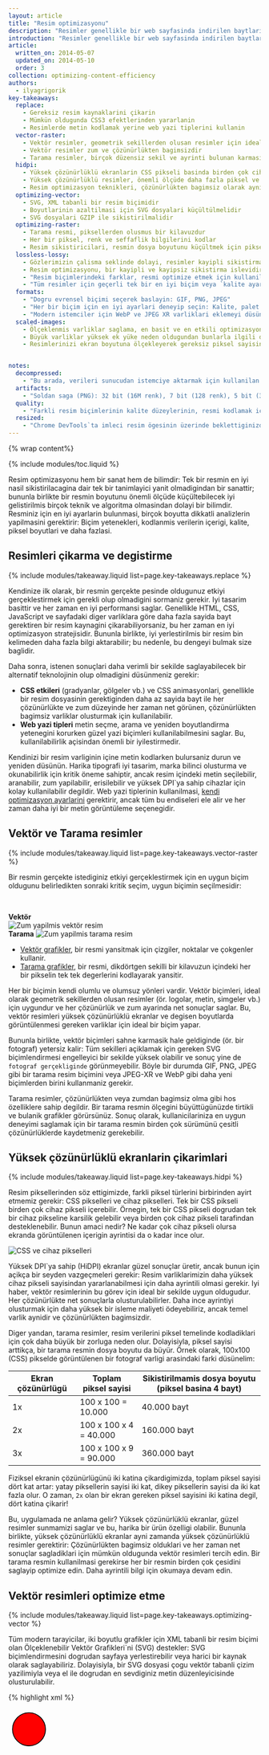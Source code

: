 ```yaml
---
layout: article
title: "Resim optimizasyonu"
description: "Resimler genellikle bir web sayfasinda indirilen baytlarin çogunlugundan sorumlu olur ve siklikla görsel alanin önemli bir kismini kaplar. Sonuç olarak, resimlerin optimize edilmesi genellikle en büyük bayt tasarruflarindan ve web sitenizdeki en iyi performans iyilestirmelerinden bazilarini saglayabilir: Tarayicinin indirmesi gereken bayt miktari azaldikça, istemci bant genisligi için daha az rekabet olur ve tarayici, yararli içerigi daha hizli indirip ekranda olusturabilir."
introduction: "Resimler genellikle bir web sayfasinda indirilen baytlarin çogunlugundan sorumlu olur ve siklikla görsel alanin önemli bir kismini kaplar. Sonuç olarak, resimlerin optimize edilmesi genellikle en büyük bayt tasarruflarindan ve web sitenizdeki en iyi performans iyilestirmelerinden bazilarini saglayabilir: Tarayicinin indirmesi gereken bayt miktari azaldikça, istemci bant genisligi için daha az rekabet olur ve tarayici, yararli içerigi daha hizli indirip ekranda olusturabilir."
article:
  written_on: 2014-05-07
  updated_on: 2014-05-10
  order: 3
collection: optimizing-content-efficiency
authors:
  - ilyagrigorik
key-takeaways:
  replace:
    - Gereksiz resim kaynaklarini çikarin
    - Mümkün oldugunda CSS3 efektlerinden yararlanin
    - Resimlerde metin kodlamak yerine web yazi tiplerini kullanin
  vector-raster:
    - Vektör resimler, geometrik sekillerden olusan resimler için idealdir
    - Vektör resimler zum ve çözünürlükten bagimsizdir
    - Tarama resimler, birçok düzensiz sekil ve ayrinti bulunan karmasik sahneler için kullanilmalidir
  hidpi:
    - Yüksek çözünürlüklü ekranlarin CSS pikseli basinda birden çok cihaz pikseli vardir
    - Yüksek çözünürlüklü resimler, önemli ölçüde daha fazla piksel ve bayt gerektirir
    - Resim optimizasyon teknikleri, çözünürlükten bagimsiz olarak aynidir
  optimizing-vector:
    - SVG, XML tabanli bir resim biçimidir
    - Boyutlarinin azaltilmasi için SVG dosyalari küçültülmelidir
    - SVG dosyalari GZIP ile sikistirilmalidir
  optimizing-raster:
    - Tarama resmi, piksellerden olusmus bir kilavuzdur
    - Her bir piksel, renk ve seffaflik bilgilerini kodlar
    - Resim sikistiricilari, resmin dosya boyutunu küçültmek için piksel basina gereken bit sayisini azaltmak üzere çesitli teknikler kullanir
  lossless-lossy:
    - Gözlerimizin çalisma seklinde dolayi, resimler kayipli sikistirma için mükemmel adaylardir
    - Resim optimizasyonu, bir kayipli ve kayipsiz sikistirma islevidir
    - "Resim biçimlerindeki farklar, resmi optimize etmek için kullanilan kayipli ve kayipsiz algoritmalardan ve bu algoritmalarin kullanimlarindaki farkliliklardan kaynaklanir"
    - "Tüm resimler için geçerli tek bir en iyi biçim veya `kalite ayari` yoktur: Belirli sikistirici ve resim içeriklerinin her bir kombinasyonu benzersiz bir çikis olusturur"
  formats:
    - "Dogru evrensel biçimi seçerek baslayin: GIF, PNG, JPEG"
    - "Her bir biçim için en iyi ayarlari deneyip seçin: Kalite, palet boyutu vb."
    - "Modern istemciler için WebP ve JPEG XR varliklari eklemeyi düsünebilirsiniz ölçeklenmis-resimler"
  scaled-images:
    - Ölçeklenmis varliklar saglama, en basit ve en etkili optimizasyonlardan biridir
    - Büyük varliklar yüksek ek yüke neden oldugundan bunlarla ilgili dikkatli olun
    - Resimlerinizi ekran boyutuna ölçekleyerek gereksiz piksel sayisini azaltin


notes:
  decompressed:
    - "Bu arada, verileri sunucudan istemciye aktarmak için kullanilan resim biçiminden bagimsiz olarak, resmin kodu tarayici tarafindan çözüldügünde her bir piksel her zaman 4 bayt bellek kullanir. Bu, büyük resimler ve kullanilabilir bellegi çok fazla olmayan cihazlar (ör. alt sinif mobil cihazlar) için önemli bir kisitlama olabilir."
  artifacts:
    - "Soldan saga (PNG): 32 bit (16M renk), 7 bit (128 renk), 5 bit (32 renk). Kademeli renk geçisleri olan karmasik sahneler (gradyanlar, gökyüzü vb.), 5 bit varlikta piksellestirilmis gökyüzü gibi görsel yapay nesneleri önlemek için daha genis renk paletleri gerektirir. Diger yandan, resim yalnizca birkaç renk kullaniyorsa, genis bir palet yalnizca degerli bitlerin harcanmasi anlamina gelir!"
  quality:
    - "Farkli resim biçimlerinin kalite düzeylerinin, resmi kodlamak için kullanilan algoritmalardaki farkliliklar nedeniyle dogrudan karsilastirilamadigini unutmayin: 90 kaliteli JPEG, 90 kaliteli bir WebP'den çok farkli bir sonuç olusturur. Aslinda, ayni resim biçiminin kalite düzeyleri bile sikistiricinin uygulamasina bagli olarak görünür sekilde farkli çikis üretebilir!"
  resized:
    - "Chrome DevTools`ta imleci resim ögesinin üzerinde beklettiginizde, resim varliginin `dogal` ve `ekran` boyutlari görünür. Yukaridaki örnekte 300x260 piksellik resim indirilir, ancak görüntülenirken istemcide ölçegi küçültülür (245x212)."
---
```


{% wrap content%}

<style>
  img, video, object {
    max-width: 100%;
  }

  img.center {
    display: block;
    margin-left: auto;
    margin-right: auto;
  }
</style>

{% include modules/toc.liquid %}

Resim optimizasyonu hem bir sanat hem de bilimdir: Tek bir resmin en iyi nasil sikistirilacagina dair tek bir tanimlayici yanit olmadigindan bir sanattir; bununla birlikte bir resmin boyutunu önemli ölçüde küçültebilecek iyi gelistirilmis birçok teknik ve algoritma olmasindan dolayi bir bilimdir. Resminiz için en iyi ayarlarin bulunmasi, birçok boyutta dikkatli analizlerin yapilmasini gerektirir: Biçim yetenekleri, kodlanmis verilerin içerigi, kalite, piksel boyutlari ve daha fazlasi.

## Resimleri çikarma ve degistirme

{% include modules/takeaway.liquid list=page.key-takeaways.replace %}

Kendinize ilk olarak, bir resmin gerçekte pesinde oldugunuz etkiyi gerçeklestirmek için gerekli olup olmadigini sormaniz gerekir. Iyi tasarim basittir ve her zaman en iyi performansi saglar. Genellikle HTML, CSS, JavaScript ve sayfadaki diger varliklara göre daha fazla sayida bayt gerektiren bir resim kaynagini çikarabiliyorsaniz, bu her zaman en iyi optimizasyon stratejisidir. Bununla birlikte, iyi yerlestirilmis bir resim bin kelimeden daha fazla bilgi aktarabilir; bu nedenle, bu dengeyi bulmak size baglidir.

Daha sonra, istenen sonuçlari daha verimli bir sekilde saglayabilecek bir alternatif teknolojinin olup olmadigini düsünmeniz gerekir:

* **CSS etkileri** (gradyanlar, gölgeler vb.) ve CSS animasyonlari, genellikle bir resim dosyasinin gerektiginden daha az sayida bayt ile her çözünürlükte ve zum düzeyinde her zaman net görünen, çözünürlükten bagimsiz varliklar olusturmak için kullanilabilir.
* **Web yazi tipleri** metin seçme, arama ve yeniden boyutlandirma yetenegini korurken güzel yazi biçimleri kullanilabilmesini saglar. Bu, kullanilabilirlik açisindan önemli bir iyilestirmedir.

Kendinizi bir resim varliginin içine metin kodlarken bulursaniz durun ve yeniden düsünün. Harika tipografi iyi tasarim, marka bilinci olusturma ve okunabilirlik için kritik öneme sahiptir, ancak resim içindeki metin seçilebilir, aranabilir, zum yapilabilir, erisilebilir ve yüksek DPI`ya sahip cihazlar için kolay kullanilabilir degildir. Web yazi tiplerinin kullanilmasi, [kendi optimizasyon ayarlarini](https://www.igvita.com/2014/01/31/optimizing-web-font-rendering-performance/) gerektirir, ancak tüm bu endiseleri ele alir ve her zaman daha iyi bir metin görüntüleme seçenegidir.


## Vektör ve Tarama resimler

{% include modules/takeaway.liquid list=page.key-takeaways.vector-raster %}

Bir resmin gerçekte istediginiz etkiyi gerçeklestirmek için en uygun biçim oldugunu belirledikten sonraki kritik seçim, uygun biçimin seçilmesidir:

&nbsp;

<div class="clear">
  <div class="g--half">
    <b>Vektör</b>
    <img class="center" src="images/vector-zoom.png" alt="Zum yapilmis vektör resim">
  </div>

  <div class="g--half g--last">
    <b>Tarama</b>
    <img src="images/raster-zoom.png" alt="Zum yapilmis tarama resim">
  </div>
</div>

* [Vektör grafikler](http://en.wikipedia.org/wiki/Vector_graphics), bir resmi yansitmak için çizgiler, noktalar ve çokgenler kullanir.
* [Tarama grafikler](http://en.wikipedia.org/wiki/Raster_graphics), bir resmi, dikdörtgen sekilli bir kilavuzun içindeki her bir pikselin tek tek degerlerini kodlayarak yansitir.

Her bir biçimin kendi olumlu ve olumsuz yönleri vardir. Vektör biçimleri, ideal olarak geometrik sekillerden olusan resimler (ör. logolar, metin, simgeler vb.) için uygundur ve her çözünürlük ve zum ayarinda net sonuçlar saglar. Bu, vektör resimleri yüksek çözünürlüklü ekranlar ve degisen boyutlarda görüntülenmesi gereken varliklar için ideal bir biçim yapar.

Bununla birlikte, vektör biçimleri sahne karmasik hale geldiginde (ör. bir fotograf) yetersiz kalir: Tüm sekilleri açiklamak için gereken SVG biçimlendirmesi engelleyici bir sekilde yüksek olabilir ve sonuç yine de `fotograf gerçekliginde` görünmeyebilir. Böyle bir durumda GIF, PNG, JPEG gibi bir tarama resim biçimini veya JPEG-XR ve WebP gibi daha yeni biçimlerden birini kullanmaniz gerekir.

Tarama resimler, çözünürlükten veya zumdan bagimsiz olma gibi hos özelliklere sahip degildir. Bir tarama resmin ölçegini büyüttügünüzde tirtikli ve bulanik grafikler görürsünüz. Sonuç olarak, kullanicilariniza en uygun deneyimi saglamak için bir tarama resmin birden çok sürümünü çesitli çözünürlüklerde kaydetmeniz gerekebilir.


## Yüksek çözünürlüklü ekranlarin çikarimlari

{% include modules/takeaway.liquid list=page.key-takeaways.hidpi %}

Resim piksellerinden söz ettigimizde, farkli piksel türlerini birbirinden ayirt etmemiz gerekir: CSS pikselleri ve cihaz pikselleri. Tek bir CSS pikseli birden çok cihaz pikseli içerebilir. Örnegin, tek bir CSS pikseli dogrudan tek bir cihaz pikseline karsilik gelebilir veya birden çok cihaz pikseli tarafindan desteklenebilir. Bunun amaci nedir? Ne kadar çok cihaz pikseli olursa ekranda görüntülenen içerigin ayrintisi da o kadar ince olur.

<img src="images/css-vs-device-pixels.png" class="center" alt="CSS ve cihaz pikselleri">

Yüksek DPI`ya sahip (HiDPI) ekranlar güzel sonuçlar üretir, ancak bunun için açikça bir seyden vazgeçmeleri gerekir: Resim varliklarimizin daha yüksek cihaz pikseli sayisindan yararlanabilmesi için daha ayrintili olmasi gerekir. Iyi haber, vektör resimlerinin bu görev için ideal bir sekilde uygun oldugudur. Her çözünürlükte net sonuçlarla olusturulabilirler. Daha ince ayrintiyi olusturmak için daha yüksek bir isleme maliyeti ödeyebiliriz, ancak temel varlik aynidir ve çözünürlükten bagimsizdir.

Diger yandan, tarama resimler, resim verilerini piksel temelinde kodladiklari için çok daha büyük bir zorluga neden olur. Dolayisiyla, piksel sayisi arttikça, bir tarama resmin dosya boyutu da büyür. Örnek olarak, 100x100 (CSS) pikselde görüntülenen bir fotograf varligi arasindaki farki düsünelim:

<table class="table-3">
<colgroup><col span="1"><col span="1"><col span="1"></colgroup>
<thead>
  <tr>
    <th>Ekran çözünürlügü</th>
    <th>Toplam piksel sayisi</th>
    <th>Sikistirilmamis dosya boyutu (piksel basina 4 bayt)</th>
  </tr>
</thead>
<tbody>
<tr>
  <td data-th="çözünürlük">1x</td>
  <td data-th="toplam piksel sayisi">100 x 100 = 10.000</td>
  <td data-th="dosya boyutu">40.000 bayt</td>
</tr>
<tr>
  <td data-th="çözünürlük">2x</td>
  <td data-th="toplam piksel sayisi">100 x 100 x 4 = 40.000</td>
  <td data-th="dosya boyutu">160.000 bayt</td>
</tr>
<tr>
  <td data-th="çözünürlük">3x</td>
  <td data-th="toplam piksel sayisi">100 x 100 x 9 = 90.000</td>
  <td data-th="dosya boyutu">360.000 bayt</td>
</tr>
</tbody>
</table>

Fiziksel ekranin çözünürlügünü iki katina çikardigimizda, toplam piksel sayisi dört kat artar: yatay piksellerin sayisi iki kat, dikey piksellerin sayisi da iki kat fazla olur. O zaman, `2x` olan bir ekran gereken piksel sayisini iki katina degil, dört katina çikarir!

Bu, uygulamada ne anlama gelir? Yüksek çözünürlüklü ekranlar, güzel resimler sunmamizi saglar ve bu, harika bir ürün özelligi olabilir. Bununla birlikte, yüksek çözünürlüklü ekranlar ayni zamanda yüksek çözünürlüklü resimler gerektirir: Çözünürlükten bagimsiz olduklari ve her zaman net sonuçlar sagladiklari için mümkün oldugunda vektör resimleri tercih edin. Bir tarama resmin kullanilmasi gerekirse her bir resmin birden çok çesidini saglayip optimize edin. Daha ayrintili bilgi için okumaya devam edin.


## Vektör resimleri optimize etme

{% include modules/takeaway.liquid list=page.key-takeaways.optimizing-vector %}

Tüm modern tarayicilar, iki boyutlu grafikler için XML tabanli bir resim biçimi olan Ölçeklenebilir Vektör Grafikleri`ni (SVG) destekler: SVG biçimlendirmesini dogrudan sayfaya yerlestirebilir veya harici bir kaynak olarak saglayabiliriz. Dolayisiyla, bir SVG dosyasi çogu vektör tabanli çizim yazilimiyla veya el ile dogrudan en sevdiginiz metin düzenleyicisinde olusturulabilir.

{% highlight xml %}
<?xml version="1.0" encoding="utf-8"?>
<!-- Generator: Adobe Illustrator 17.1.0, SVG Export Plug-In . SVG Version: 6.00 Build 0)  -->
<svg version="1.2" baseProfile="tiny" id="Layer_1" xmlns="http://www.w3.org/2000/svg" xmlns:xlink="http://www.w3.org/1999/xlink"
   x="0px" y="0px" viewBox="0 0 612 792" xml:space="preserve">
<g id="XMLID_1_">
  <g>
    <circle fill="red" stroke="black" stroke-width="2" stroke-miterlimit="10" cx="50" cy="50" r="40"/>
  </g>
</g>
</svg>
{% endhighlight %}

Yukaridaki örnek, siyah bir ana hatti ve kirmizi bir arka plani olan basit bir daire sekli olusturur ve bu sekilde Adobe Illustrator`dan disa aktarilmistir. Fark edebileceginiz gibi genellikle varligin tarayicida olusturulmasi için gerekli olmayan katman bilgileri, açiklamalar ve XML ad alanlari gibi çok sayida meta veri içermektedir. Sonuç olarak, [svgo](https://github.com/svg/svgo) gibi bir araç çalistirarak SVG dosyalarinizi küçültmeniz her zaman iyi bir fikirdir.

Tipik bir örnek olarak svgo, Illustrator tarafindan olusturulan yukaridaki SVG dosyasinin boyutunu %58 oraninda küçülterek 470 bayttan 199 bayta düsürür. Bunun yani sira, SVG XML tabanli bir biçim oldugundan aktarim boyutunu küçültmek için GZIP sikistirmasini da uygulayabiliriz. Sunucunuzun SVG varliklarini sikistiracak sekilde yapilandirildigindan emin olun!


## Tarama resimleri optimize etme

{% include modules/takeaway.liquid list=page.key-takeaways.optimizing-raster %}

Bir tarama resim, bagimsiz `piksel`lerden olusan 2 boyutlu bir kilavuzdur. Örnegin, 100x100 piksellik bir resim, 10.000 piksellik bir siradir. Bununla birlikte, her bir piksel "[RGBA](http://en.wikipedia.org/wiki/RGBA_color_space)" degerlerini saklar: (R) kirmizi kanal, (G) yesil kanal, (B) mavi kanal ve (A) alfa (seffaflik) kanali.

Dahili olarak, tarayici her bir kanal için 256 deger (gölgeler) ayirir. Bu da kanal basina 8 bit (2 ^ 8 = 256) ve piksel basina 4 bayta (4 kanal x 8 bit = 32 bit = 4 bayt) karsilik gelir. Sonuç olarak, kilavuzun boyutlarini bilirsek dosya boyutunu kolayca hesaplayabiliriz:

* 100 x 100 piksellik resim 10.000 pikselden olusur
* 10.000 piksel x 4 bayt = 40.000 bayt
* 40.000 bayt / 1024 = 39 KB

^

{% include modules/remember.liquid title="Note" list=page.notes.decompressed %}

<table class="table-3">
<colgroup><col span="1"><col span="1"><col span="1"></colgroup>
<thead>
  <tr>
    <th>Boyutlar</th>
    <th>Piksel sayisi</th>
    <th>Dosya boyutu</th>
  </tr>
</thead>
<tbody>
<tr>
  <td data-th="boyutlar">100 x 100</td>
  <td data-th="piksel sayisi">10.000</td>
  <td data-th="dosya boyutu">39 KB</td>
</tr>
<tr>
  <td data-th="boyutlar">200 x 200</td>
  <td data-th="piksel sayisi">40.000</td>
  <td data-th="dosya boyutu">156 KB</td>
</tr>
<tr>
  <td data-th="boyutlar">300 x 300</td>
  <td data-th="piksel sayisi">90.000</td>
  <td data-th="dosya boyutu">351 KB</td>
</tr>
<tr>
  <td data-th="boyutlar">500 x 500</td>
  <td data-th="piksel sayisi">250.000</td>
  <td data-th="dosya boyutu">977 KB</td>
</tr>
<tr>
  <td data-th="boyutlar">800 x 800</td>
  <td data-th="piksel sayisi">640.000</td>
  <td data-th="dosya boyutu">2500 KB</td>
</tr>
</tbody>
</table>

100x100 piksellik bir resim için 39 KB büyük bir sorun gibi görünmeyebilir, ancak daha büyük resimlerde dosya boyutu hizla patlar ve resim varliklarini indirilmesi yavas ve pahali ögeler haline getirir. Neyse ki, simdiye kadar `sikistirilmamis` resim biçimini açikladik. Resim dosyasinin boyutunu küçültmek için ne yapabiliriz?

Bir basit strateji, resmin `bit derinligi`ni kanal basina 8 bitten daha küçük bir renk paletine düsürmektir: Kanal basina 8 bit bize kanal basina 256 deger ve toplamda 16.777.216 (2563) renk verir. Paleti 256 renge düsürseydik ne olurdu? O zaman RGB kanallari için toplamda yalnizca 8 bite ihtiyacimiz olurdu ve hemen piksel basina iki bayt tasarruf ederdik. Bu, orijinal piksel basina 4 bayt biçimimize göre %50 sikistirma tasarrufuna karsilik gelir!

<img src="images/artifacts.png" class="center" alt="Sikistirma yapay nesneleri">

{% include modules/remember.liquid title="Note" list=page.notes.artifacts %}

Bagimsiz piksellerde saklanan verileri optimize ettikten sonra, daha akilli olabilir ve yakindaki piksellere de bakabilirdik: Görünüse göre birçok resmin, özellikle de fotograflarin benzer renklere sahip birçok yakin pikseli var (ör. gökyüzü, tekrar eden dokular vb.). Sikistirici, bu bilgileri avantajimiza kullanarak `[delta kodlamasini](http://en.wikipedia.org/wiki/Delta_encoding)` uygulayabilir. Bu durumda, her bir pikselin bagimsiz degerlerini saklamak yerine yakindaki pikseller arasindaki farki saklayabiliriz: Bitisik pikseller ayniysa delta `sifir` olur ve yalnizca tek bir biti saklamamiz gerekir! Peki ama neden orada duralim?

Insan gözü farkli renklere karsi farkli hassasliktadir: Paleti bu renkler için düsürerek veya yükselterek bunu hesaba katabilir ve renk kodlamamizi optimize edebiliriz.
`Yakindaki` pikseller, iki boyutlu bir kilavuz olusturur. Bu, her bir pikselin birden çok komsusu oldugu anlamina gelir: Delta kodlamasini daha da iyilestirmek için bu gerçegi kullanabiliriz.
Her bir pikselin yalnizca bitisigindeki komsularina bakmak yerine, yakindaki piksellerden olusan daha genis bloklara bakabilir ve farkli bloklari farkli ayarlarla kodlayabiliriz. Ve bu böyle devam eder...

Gördügünüz üzere, resim optimizasyonu hizla karmasiklasir (veya bakis açiniza göre eglenceli bir hal alir) ve akademik ve ticari arastirmalarin aktif bir alanidir. Resimler çok fazla bayt kullanir ve daha iyi resim sikistirma teknikleri gelistirme çok deger saglar! Daha fazla bilgi edinmeye merakliysaniz [Wikipedia sayfasina](http://en.wikipedia.org/wiki/Image_compression) gidin veya uygulamali bir örnek için [WebP sikistirma teknikleri tanitim yazisina](https://developers.google.com/speed/webp/docs/compression) göz atin.

Bir kez daha, bunlarin hesap harika, ama ayni zamanda çok akademik: Bu, sayfalarimizdaki resimleri optimize etmemize nasil yardimci olur? Kesinlikle yeni sikistirma teknikleri bulacak bir konumda degiliz, ancak sorunun seklini anlamamiz önem tasiyor: RGBA pikselleri, bit derinligi ve çesitli optimizasyon teknikleri. Tüm bu kavramlari, çesitli tarama resim biçimleriyle ilgili tartismalara dalmadan önce anlamamiz ve aklimizda bulundurmamiz çok önemlidir.


## Kayipsiz ve kayipli resim sikistirma

{% include modules/takeaway.liquid list=page.key-takeaways.lossless-lossy %}

Bir sayfanin kaynak kodu veya bir yürütülebilir dosya gibi belirli veri türleri için bir sikistiricinin orijinal bilgileri degistirmemesi veya kaybetmemesi kritik öneme sahiptir: Tek bir eksik veya yanlis veri biti, dosya içeriginin anlamini tamamiyla degistirebilir veya daha kötüsü, tümüyle bozabilir. Resimler, ses ve video gibi diger bazi veri türleri için orijinal verilerin bir `yaklasik` yansimasinin saglanmasi mükemmel bir sekilde kabul edilebilir.

Aslinda, gözün çalisma seklinden dolayi, bir resmin dosya boyutunu küçültmek için her bir pikselle ilgili bazi bilgilerin atilmasi sik sik yanimiza kâr kalir. Örnegin, gözlerimizin farkli renklere karsi hassasiyeti farklidir ve bu, bazi renkleri kodlamak için daha az sayida bit kullanabilecegimiz anlamina gelir. Sonuç olarak, tipik bir resim optimizasyonu ardisik düzeni iki üst düzey adimdan olusur:

1. Resim, bazi piksel verilerini çikaran `[kayipli](http://en.wikipedia.org/wiki/Lossy_compression)` bir filtreyle islenir
1. Resim, piksel verilerini sikistiran `[kayipsiz](http://en.wikipedia.org/wiki/Lossless_compression)` bir filtreyle islenir

**Ilk adim istege baglidir ve kesin algoritma ilgili resim biçimine bagli olur, ancak herhangi bir resmin, boyutunun küçültülmesi için kayipli bir sikistirma adimindan geçirilebileceginin anlasilmasi önemlidir.** Aslinda GIF, PNG, JPEG ve digerleri gibi çesitli resim biçimleri arasindaki fark, kayipli ve kayipsiz adimlar uygulanirken kullandiklari belirli algoritmalarin birlestirilmesindedir (veya atilmasindadir).

Dolayisiyla, kayipli ve kayipsiz optimizasyonun `en iyi` yapilandirmasi nedir? Yanit, resim içerigine ve kayipli sikistirmanin getirdigi dosya boyutu ile yapay nesneler arasindaki degis tokus gibi ölçütlerinize baglidir: Bazi durumlarda, karisik ayrintilari tam dogrulukta iletmek için kayipli optimizasyonu atlamak isteyebilirsiniz; diger durumlardaysa resim varliginin dosya boyutunu azaltmak için agresif bir kayipli optimizasyon uygulayabilirsiniz. Burada sizin karariniz ve baglaminiz devreye girmelidir. Tek bir evrensel ayar yoktur.

<img src="images/save-for-web.png" class="center" alt="Web için kaydetme">

Uygulamali örnek olarak, JPEG gibi kayipli bir biçimi kullanirken sikistirici genellikle özellestirilebilir `kalite` ayarini açar (ör. Adobe Photoshop`taki `Web için Kaydet` islevinin sagladigi kalite kaydirma çubugu). Bu genellikle kayipli ve kayipsiz algoritmalarin belirli bir koleksiyonunun iç çalismalarini kontrol eden 1 ile 100 arasinda bir sayi olur. En iyi sonuçlar için resimlerinizi çesitli kalite ayarlariyla deneyin ve kaliteyi düsürmekten korkmayin. Görsel sonuçlar genellikle çok iyi olur ve dosya boyutu tasarruflari oldukça büyük olabilir.

{% include modules/remember.liquid title="Note" list=page.notes.quality %}


## Dogru resim biçimini seçme

{% include modules/takeaway.liquid list=page.key-takeaways.formats %}

Farkli kayipli ve kayipsiz sikistirma algoritmalarina ek olarak, farkli resim biçimleri animasyon ve seffaflik (alfa) kanallari gibi farkli özellikleri destekler. Sonuç olarak, belirli bir resme iliskin `dogru biçim` seçimi, istediginiz görsel sonuçlar ile islevsel gereksinimlerin bir birlesimidir.


<table class="table-4">
<colgroup><col span="1"><col span="1"><col span="1"><col span="1"></colgroup>
<thead>
  <tr>
    <th>Biçim</th>
    <th>Seffaflik</th>
    <th>Animasyon</th>
    <th>Tarayici</th>
  </tr>
</thead>
<tbody>
<tr>
  <td data-th="biçim"><a href="http://en.wikipedia.org/wiki/Graphics_Interchange_Format">GIF</a></td>
  <td data-th="seffaflik">Evet</td>
  <td data-th="animasyon">Evet</td>
  <td data-th="tarayici">Tümü</td>
</tr>
<tr>
  <td data-th="biçim"><a href="http://en.wikipedia.org/wiki/Portable_Network_Graphics">PNG</a></td>
  <td data-th="seffaflik">Evet</td>
  <td data-th="animasyon">Hayir</td>
  <td data-th="tarayici">Tümü</td>
</tr>
<tr>
  <td data-th="biçim"><a href="http://en.wikipedia.org/wiki/JPEG">JPEG</a></td>
  <td data-th="seffaflik">Hayir</td>
  <td data-th="animasyon">Hayir</td>
  <td data-th="tarayici">Tümü</td>
</tr>
<tr>
  <td data-th="biçim"><a href="http://en.wikipedia.org/wiki/JPEG_XR">JPEG XR</a></td>
  <td data-th="seffaflik">Evet</td>
  <td data-th="animasyon">Evet</td>
  <td data-th="tarayici">IE</td>
</tr>
<tr>
  <td data-th="biçim"><a href="http://en.wikipedia.org/wiki/WebP">WebP</a></td>
  <td data-th="seffaflik">Evet</td>
  <td data-th="animasyon">Evet</td>
  <td data-th="tarayici">Chrome, Opera, Android</td>
</tr>
</tbody>
</table>

Evrensel olarak desteklenen üç resim biçimi vardir: GIF, PNG ve JPEG. Bu biçimlere ek olarak, bazi tarayicilar WebP ve JPEG XR gibi yeni biçimleri de destekler. Bu biçimler, daha iyi bir genel sikistirma ve daha fazla özellik sunar. Hangi biçimi kullanmaliyim?

<img src="images/format-tree.png" class="center" alt="Web için kaydetme">

1. **Animasyona ihtiyaciniz var mi? Varsa GIF tek evrensel seçenektir.**
  * GIF, renk paletini en fazla 256 renkle sinirlandirarak çogu resim için kötü bir seçenek haline gelir. Bununla birlikte, PNG-8 küçük bir paletle resimler için daha iyi sikistirma saglar. Sonuç olarak, GIF yalnizca animasyon gerektiginde dogru yanittir.
1. **Ince ayrintiyi en yüksek çözünürlükle korumaniz gerekiyor mu? PNG`yi kullanin.**
  * PNG, renk paleti boyutu seçimi disinda herhangi bir kayipli sikistirma algoritmasi uygulamaz. Sonuç olarak, en yüksek kaliteli resmi olusturur, ancak bu, diger biçimlerden önemli ölçüde daha büyük bir dosya boyutuna mal olur. Akillica kullanin.
  * Resim varligi geometrik sekillerden olusan resimler içeriyorsa resmi bir vektör (SVG) biçimine dönüstürmeyi düsünebilirsiniz!
  * Resim varligi metin içeriyorsa durun ve yeniden düsünün. Resimlerin içindeki metin seçilebilir, aranabilir veya `zum yapilabilir` olmaz. Bir özel görünümü (marka bilinci olusturma veya baska nedenlerle) aktarmaniz gerekiyorsa bunun yerine bir web yazi tipi kullanin.
1. **Bir fotografi, ekran görüntüsünü veya benzer bir resim varligini mi optimize ediyorsunuz? JPEG kullanin.**
  * JPEG, resim varliginin dosya boyutunu azaltmak için kayipli ve kayipsiz optimizasyonun bir birlesimini kullanir. Varliginiz için en iyi kalite ile dosya boyutu degis tokusunu bulmak için çesitli JPEG kalite düzeylerini deneyin.

Son olarak, en uygun resim biçimini ve varliklarinizin her biri için ayarlarini belirledikten sonra, WebP ve JPEG XR olarak kodlanmis bir ek varyantini eklemeyi düsünebilirsiniz. Bu biçimlerin her ikisi de yeni ve ne yazik ki (henüz) tüm tarayicilar tarafindan evrensel bir sekilde desteklenmiyorlar, ancak yine de yeni istemciler için önemli tasarruflar saglayabilirler. Örnegin, WebP benzer bir JPEG resmine göre ortalama olarak [%30 dosya boyutu küçülmesi](https://developers.google.com/speed/webp/docs/webp_study) saglar.

WebP ve JPEG XR evrensel olarak desteklenmediginden, uygun kaynagi sunmak için uygulamaniza veya sunuculariniza ek mantik eklemeniz gerekir:

* Bazi CDN`ler, JPEG XR ve WebP teslimini de içeren resim optimizasyonunu hizmet olarak saglar.
* Bazi açik kaynak araçlari (ör. Apache için PageSpeed veya Nginx) uygun varliklarin optimizasyonunu, dönüstürülmesini ve sunumunu otomatiklestirir.
* Istemciyi algilamak, hangi biçimleri desteklediklerini kontrol etmek ve kullanilabilir en iyi resim biçimini sunmak için ek uygulama mantigi ekleyebilirsiniz.

Son olarak, yerel uygulamanizda içerik olusturmak için bir Webview kullaniyorsaniz, istemci üzerinde tam denetime sahip olacaginizi ve özel olarak WebP`yi kullanabileceginizi unutmayin! Facebook, Google+ ve diger birçok site, tüm resimlerini uygulamalari içinde saglamak için WebP`yi kullanir. Bunun sagladigi tasarruf kesinlikle buna deger. WebP hakkinda daha fazla bilgi edinmek için Google I/O 2013`teki [WebP: Deploying Faster, Smaller, and More Beautiful Images](https://www.youtube.com/watch?v=pS8udLMOOaE) baslikli sunuma göz atin.


## Araçlar ve parametre ayari

Tek bir mükemmel resim biçimi, araç veya tüm resimler için geçerli bir optimizasyon parametreleri kümesi yoktur. En iyi sonuçlar için biçimi ve ayarlarini resmin içerigi ile görsel ve diger teknik gereksinimlerine göre sizin seçmeniz gerekir.

<table class="table-2">
<colgroup><col span="1"><col span="1"></colgroup>
<thead>
  <tr>
    <th>Araç</th>
    <th>Açiklama</th>
  </tr>
</thead>
<tbody>
<tr>
  <td data-th="araç"><a href="http://www.lcdf.org/gifsicle/">gifsicle</a></td>
  <td data-th="açiklama">GIF resimlerini olusturur ve optimize eder</td>
</tr>
<tr>
  <td data-th="araç"><a href="http://jpegclub.org/jpegtran/">jpegtran</a></td>
  <td data-th="açiklama">JPEG resimlerini optimize eder</td>
</tr>
<tr>
  <td data-th="araç"><a href="http://optipng.sourceforge.net/">optipng</a></td>
  <td data-th="açiklama">kayipsiz PNG optimizasyonu</td>
</tr>
<tr>
  <td data-th="araç"><a href="http://pngquant.org/">pngquant</a></td>
  <td data-th="açiklama">kayipli PNG optimizasyonu</td>
</tr>
</tbody>
</table>


Her bir sikistiricinin parametreleriyle deneyler yapmaktan korkmayin. Kaliteyi düsürün, nasil göründügüne bakin, sonra durulayin, köpürtün ve tekrar edin. Iyi bir ayar kümesi bulduktan sonra, bunlari sitenizdeki diger benzer resimlere uygulayabilirsiniz, ancak tüm resimlerin ayni ayarlarla sikistirilmasi gerektigini düsünmeyin.


## Ölçeklenmis resim varliklari saglama

{% include modules/takeaway.liquid list=page.key-takeaways.scaled-images %}

Resim optimizasyonu iki ölçüte indirgenebilir: her bir resim pikselini kodlamak için kullanilan bayt sayisini optimize etme ve toplam piksel sayisini optimize etme: Resmin dosya boyutu basit bir sekilde toplam piksel sayisinin, her bir pikseli kodlamak için kullanilan bayt sayisiyla çarpimidir. Ne bundan fazla, ne de eksik.

Sonuç olarak, en basit ve en etkili resim optimizasyon tekniklerinden biri, varligi tarayicida istenen boyutunda görüntülemek için gerekenden daha fazla piksel göndermedigimizden emin olmaktir. Basit görünüyor, degil mi? Maalesef çogu sayfada resim varliklarinin birçogu bu testte basarisiz olur: Genellikle, daha büyük varliklar gönderip bunlari yeniden ölçeklemesi ve daha düsük bir çözünürlükte görüntülemesi için tarayiciya güvenirler. Bu da fazladan CPU kaynagi tüketir.

<img src="images/resized-image.png" class="center" alt="Yeniden boyutlandirilmis resim">

{% include modules/remember.liquid title="Note" list=page.notes.resized %}

Yalnizca resmi bizim adimiza tarayicinin yeniden ölçeklemesini saglamak adina gereksiz piksellerin gönderilmesinin getirdigi ek yük, sayfayi olusturmak için gereken toplam bayt sayisini azaltmak ve optimize etmek için büyük bir firsatin kaçmasidir. Bununla birlikte, yeniden boyutlandirma islevinin yalnizca resmin küçültüldügü piksel sayisiyla ilgili olmadigini, ayni zamanda dogal boyutunun küçültülmesiyle de ilgili oldugunu unutmayin.

<table class="table-3">
<colgroup><col span="1"><col span="1"><col span="1"></colgroup>
<thead>
  <tr>
    <th>Dogal boyut</th>
    <th>Ekran boyutu</th>
    <th>Gereksiz piksel sayisi</th>
  </tr>
</thead>
<tbody>
<tr>
  <td data-th="dogal">110 x 110</td>
  <td data-th="ekran">100 x 100</td>
  <td data-th="ek yük">110 x 110 - 100 x 100 = 2100</td>
</tr>
<tr>
  <td data-th="dogal">410 x 410</td>
  <td data-th="ekran">400 x 400</td>
  <td data-th="ek yük">410 x 410 - 400 x 400 = 8100</td>
</tr>
<tr>
  <td data-th="dogal">810 x 810</td>
  <td data-th="ekran">800 x 800</td>
  <td data-th="ek yük">810 x 810 - 800 x 800 = 16100</td>
</tr>
</tbody>
</table>

Yukaridaki üç örnekte de ekran boyutunun resmin dogal boyutundan `yalnizca 10 piksel daha küçük` oldugunu unutmayin. Bununla birlikte, kodlamamiz ve göndermemiz gereken fazladan piksel sayisi, dogal boyuttan önemli ölçüde daha yüksektir! Sonuç olarak, her bir varligin tam olarak ekran boyutunda saglanmasini garanti edemezsiniz, ancak **gereksiz piksel sayisinin en alt düzeyde tutuldugundan ve özellikle büyük varliklarinizin ekran boyutlarina mümkün oldugunca yakin bir sekilde saglandigindan emin olmaniz gerekir.**

## Resim optimizasyonu kontrol listesi

Resim optimizasyonu hem bir sanat hem de bilimdir: Tek bir resmin en iyi nasil sikistirilacagina dair tek bir tanimlayici yanit olmadigindan bir sanattir; bununla birlikte bir resmin boyutunu önemli ölçüde küçültmeye yardimci olabilecek iyi gelistirilmis birçok teknik ve algoritma olmasindan dolayi bir bilimdir.

Resimlerinizi optimize etme üzerinde çalisirken aklinizda bulundurmaniz gereken bazi ipuçlari ve teknikler:

* **Vektör biçimlerini tercih edin:** Vektör resimler çözünürlükten ve ölçekten bagimsizdir. Bu özellikleri, vektör biçimlerini çoklu cihaz ve yüksek çözünürlük dünyasi ile mükemmel bir sekilde uyumlu hale getirir.
* **SVG varliklarini küçültün ve sikistirin:** Çogu çizim uygulamasi tarafindan olusturulan XML biçimlendirmesi, genellikle kaldirilabilecek gereksiz meta veriler içerir; sunucularinizin SVG varliklari için GZIP sikistirmasi uygulayacak sekilde yapilandirildigindan emin olun.
* **En iyi tarama resim biçimini seçin:** Islevsel gereksinimlerinizi belirleyin ve ilgili her bir varliga uygun olan biçimi seçin.
* **Tarama biçimleri için en uygun kalite ayarlariyla deneyler yapin:** `Kalite` ayarlarini düsürmekten korkmayin, sonuçlar genellikle çok iyi olur ve önemli ölçüde bayt tasarrufu saglanir.
* **Gereksiz resim meta verilerini kaldirin:** Birçok tarama resmi varlikla ilgili gereksiz meta veriler içerir: Cografya bilgileri, kamera bilgileri vb. Bu verileri çikarmak için uygun araçlari kullanin.
* **Ölçeklenmis resimler sunun:** Resimleri sunucuda yeniden boyutlandirin ve `ekran` boyutunun, resmin `dogal` boyutuna mümkün oldugunca yakin oldugundan emin olun. Büyük resimler yeniden boyutlandirildiklarinda en büyük ek yükten sorumlu oldugu için özellikle büyük resimlere dikkat edin!
* **Otomatiklestirin, otomatiklestirin, otomatiklestirin:** Tüm resim varliklarinizin her zaman optimize edilmis olmasini saglayacak otomatik araçlara ve altyapiya yatirim yapin.


{% include modules/nextarticle.liquid %}

{% endwrap %}

